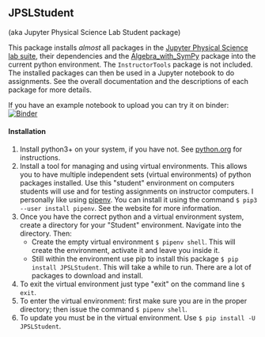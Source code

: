 ## JPSLStudent
(aka Jupyter Physical Science Lab Student package)

This package installs _almost_ all packages in the 
[Jupyter Physical Science lab suite](https://github.com/JupyterPhysSciLab), 
their dependencies and the [Algebra_with_SymPy](https://github.com/gutow/Algebra_with_Sympy)
package into the current python environment. The `InstructorTools` package 
is not included. The installed packages can then be used 
in a Jupyter notebook to do assignments. See the overall 
documentation and the descriptions of each package for more details.

If you have an example notebook to upload you can try it on binder:
[![Binder](https://mybinder.org/badge_logo.svg)](https://mybinder.org/v2/gh/JupyterPhysSciLab/JPSLStudent.git/HEAD?urlpath=/tree/)
#### Installation
1. Install python3+ on your system, if you have not. See 
   [python.org](https://python.org) for instructions.
1. Install a tool for managing and using virtual environments. This 
   allows you to have multiple independent sets (virtual environments)
   of python packages installed. Use this "student" environment on computers
   students will use and for testing assignments on instructor computers. I 
   personally like using
   [pipenv](https://pipenv.pypa.io/en/latest/). You can install it using
   the command `$ pip3 --user install pipenv`. See the website for more
   information.
1. Once you have the correct python and a virtual environment system,
   create a directory for your "Student" environment. Navigate into
   the directory. Then:
   * Create the empty virtual environment `$ pipenv shell`. This will
    create the environment, activate it and leave you inside it.
   * Still within the environment use pip to install this package
    `$ pip install JPSLStudent`. This will take a while to run. There
     are a lot of packages to download and install.
1. To exit the virtual environment just type "exit" on the command line
   `$ exit`.
1. To enter the virtual environment: first make sure you are in the proper 
   directory; then issue the command `$ pipenv shell`.
1. To update you must be in the virtual environment. Use 
   `$ pip install -U JPSLStudent`.